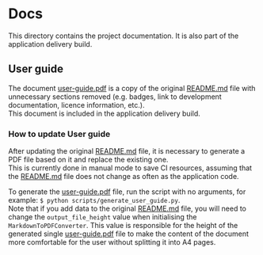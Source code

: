 # Docs

This directory contains the project documentation. It is also part of the application delivery build.

## User guide

The document [user-guide.pdf](user-guide.pdf) is a copy of the original [README.md](../README.md) file
with unnecessary sections removed (e.g. badges, link to development documentation, licence information, etc.).<br>
This document is included in the application delivery build.

### How to update User guide

After updating the original [README.md](../README.md) file,
it is necessary to generate a PDF file based on it  and replace the existing one.<br>
This is currently done in manual mode to save CI resources,
assuming that the [README.md](../README.md) file does not change as often as the application code.

To generate the [user-guide.pdf](user-guide.pdf) file, run the script with no arguments,
for example: `$ python scripts/generate_user_guide.py`.<br>
Note that if you add data to the original [README.md](../README.md) file, you will need to change the `output_file_height` value
when initialising the `MarkdownToPDFConverter`.
This value is responsible for the height of the generated single [user-guide.pdf](user-guide.pdf) file
to make the content of the document more comfortable for the user without splitting it into A4 pages.